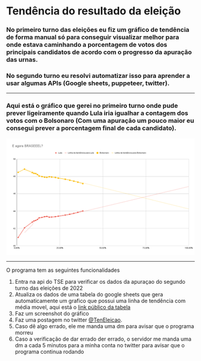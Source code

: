 # Tendência do resultado da eleição

### No primeiro turno das eleições eu fiz um gráfico de tendência de forma manual só para conseguir visualizar melhor para onde estava caminhando a porcentagem de votos dos principais candidatos de acordo com o progresso da apuração das urnas.

### No segundo turno eu resolvi automatizar isso para aprender a usar algumas APIs (Google sheets, puppeteer, twitter).

---

### Aqui está o gráfico que gerei no primeiro turno onde pude prever ligeiramente quando Lula iria igualhar a contagem dos votos com o Bolsonaro (Com uma apuração um pouco maior eu consegui prever a porcentagem final de cada candidato).

![Gráfico gerado no primeiro turno](./primeiro_turno.png)

---

O programa tem as seguintes funcionalidades

1. Entra na api do TSE para verificar os dados da apuraçao do segundo turno das eleições de 2022
1. Atualiza os dados de uma tabela do google sheets que gera automaticamente um grafico que possui uma linha de tendência com média movel, aqui está o [link público da tabela](https://docs.google.com/spreadsheets/d/12BC8k7vgbsZartBZkJmAkgA1O5UtgDxMqSJXGrEDVOo/edit?usp=sharing)
1. Faz um screenshot do gráfico
1. Faz uma postagem no twitter [@TenEleicao](https://twitter.com/TenEleicao).
1. Caso dê algo errado, ele me manda uma dm para avisar que o programa morreu
1. Caso a verificação de dar errado der errado, o servidor me manda uma dm a cada 5 minutos para a minha conta no twitter para avisar que o programa continua rodando
